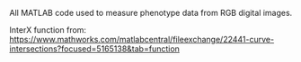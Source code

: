 All MATLAB code used to measure phenotype data from RGB digital images.

InterX function from: https://www.mathworks.com/matlabcentral/fileexchange/22441-curve-intersections?focused=5165138&tab=function
